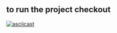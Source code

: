 ## to run the project checkout 

[![asciicast](https://asciinema.org/a/14.png)](/assets/riscv-demo.cast)

